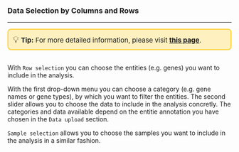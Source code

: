### Data Selection by Columns and Rows

***
<div style="border: 2px solid #ffcf30; background-color: #fff0bf; padding: 10px; border-radius: 8px; font-size: 15px;">
<span style="font-size: 20px;">💡</span>  <strong>Tip:</strong> For more detailed information, please visit 
<a href="https://icb-dcm.github.io/cOmicsArt/interface-details/02-selection.html#row-selection---biochemical-entities" target="_blank" style="font-weight: bold;">this page</a>.
</div>
<br>

With `Row selection` you can choose the entities (e.g. genes) you want to include in the 
analysis.

With the first drop-down menu you can choose a category (e.g. gene names or gene types),
by 
which you want to filter the entities. The second slider allows you to choose the data 
to include in the analysis concretly. The categories and data available depend on the 
entitie annotation you have chosen in the `Data upload` section.

`Sample selection` allows you to choose the samples you want to include in the 
analysis in a similar fashion.